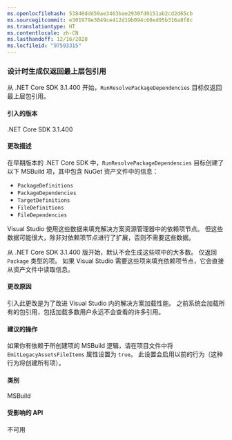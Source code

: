 ```yaml
---
ms.openlocfilehash: 53840ddd59ae3463bae2930fd0151ab2cd2d65cb
ms.sourcegitcommit: e301979e3049ce412d19b094c60ed95b316a8f8c
ms.translationtype: HT
ms.contentlocale: zh-CN
ms.lasthandoff: 12/16/2020
ms.locfileid: "97593315"
---
```

### <a name="design-time-builds-only-return-top-level-package-references"></a>设计时生成仅返回最上层包引用

从 .NET Core SDK 3.1.400 开始，`RunResolvePackageDependencies` 目标仅返回最上层包引用。

#### <a name="version-introduced"></a>引入的版本

.NET Core SDK 3.1.400

#### <a name="change-description"></a>更改描述

在早期版本的 .NET Core SDK 中，`RunResolvePackageDependencies` 目标创建了以下 MSBuild 项，其中包含 NuGet 资产文件中的信息：

- `PackageDefinitions`
- `PackageDependencies`
- `TargetDefinitions`
- `FileDefinitions`
- `FileDependencies`

Visual Studio 使用这些数据来填充解决方案资源管理器中的依赖项节点。 但这些数据可能很大，除非对依赖项节点进行了扩展，否则不需要这些数据。

从 .NET Core SDK 3.1.400 版开始，默认不会生成这些项中的大多数。 仅返回 `Package` 类型的项。 如果 Visual Studio 需要这些项来填充依赖项节点，它会直接从资产文件中读取信息。

#### <a name="reason-for-change"></a>更改原因

引入此更改是为了改进 Visual Studio 内的解决方案加载性能。 之前系统会加载所有的包引用，包括加载多数用户永远不会查看的许多引用。

#### <a name="recommended-action"></a>建议的操作

如果你有依赖于所创建项的 MSBuild 逻辑，请在项目文件中将 `EmitLegacyAssetsFileItems` 属性设置为 `true`。 此设置会启用以前的行为（这种行为将创建所有项）。

#### <a name="category"></a>类别

MSBuild

#### <a name="affected-apis"></a>受影响的 API

不可用

